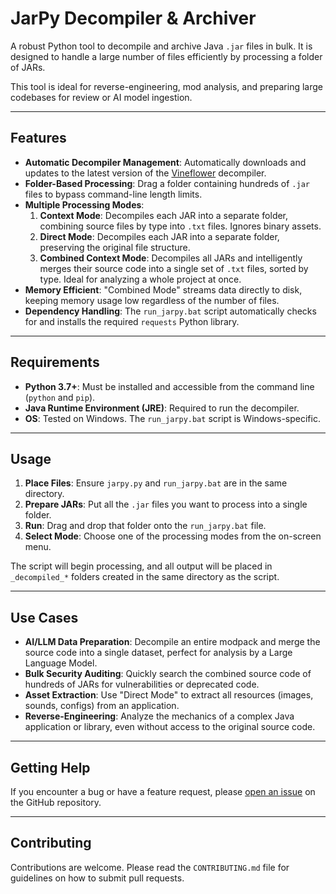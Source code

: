 # JarPy Decompiler & Archiver

A robust Python tool to decompile and archive Java `.jar` files in bulk. It is designed to handle a large number of files efficiently by processing a folder of JARs.

This tool is ideal for reverse-engineering, mod analysis, and preparing large codebases for review or AI model ingestion.

---

## Features

-   **Automatic Decompiler Management**: Automatically downloads and updates to the latest version of the [Vineflower](https://github.com/Vineflower/vineflower) decompiler.
-   **Folder-Based Processing**: Drag a folder containing hundreds of `.jar` files to bypass command-line length limits.
-   **Multiple Processing Modes**:
    1.  **Context Mode**: Decompiles each JAR into a separate folder, combining source files by type into `.txt` files. Ignores binary assets.
    2.  **Direct Mode**: Decompiles each JAR into a separate folder, preserving the original file structure.
    3.  **Combined Context Mode**: Decompiles all JARs and intelligently merges their source code into a single set of `.txt` files, sorted by type. Ideal for analyzing a whole project at once.
-   **Memory Efficient**: "Combined Mode" streams data directly to disk, keeping memory usage low regardless of the number of files.
-   **Dependency Handling**: The `run_jarpy.bat` script automatically checks for and installs the required `requests` Python library.

---

## Requirements

-   **Python 3.7+**: Must be installed and accessible from the command line (`python` and `pip`).
-   **Java Runtime Environment (JRE)**: Required to run the decompiler.
-   **OS**: Tested on Windows. The `run_jarpy.bat` script is Windows-specific.

---

## Usage

1.  **Place Files**: Ensure `jarpy.py` and `run_jarpy.bat` are in the same directory.
2.  **Prepare JARs**: Put all the `.jar` files you want to process into a single folder.
3.  **Run**: Drag and drop that folder onto the `run_jarpy.bat` file.
4.  **Select Mode**: Choose one of the processing modes from the on-screen menu.

The script will begin processing, and all output will be placed in `_decompiled_*` folders created in the same directory as the script.

---

## Use Cases

-   **AI/LLM Data Preparation**: Decompile an entire modpack and merge the source code into a single dataset, perfect for analysis by a Large Language Model.
-   **Bulk Security Auditing**: Quickly search the combined source code of hundreds of JARs for vulnerabilities or deprecated code.
-   **Asset Extraction**: Use "Direct Mode" to extract all resources (images, sounds, configs) from an application.
-   **Reverse-Engineering**: Analyze the mechanics of a complex Java application or library, even without access to the original source code.

---

## Getting Help

If you encounter a bug or have a feature request, please [open an issue](https://github.com/Flaxmurt/JarPy/issues) on the GitHub repository.

---

## Contributing

Contributions are welcome. Please read the `CONTRIBUTING.md` file for guidelines on how to submit pull requests.
